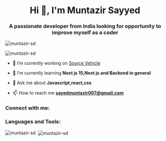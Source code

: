 <h1 align="center">Hi 👋, I'm Muntazir Sayyed</h1>
<h3 align="center">A passionate developer from India looking for opportunity to improve myself as a coder</h3>

<p align="left"> <img src="https://komarev.com/ghpvc/?username=muntazir-sd&label=Profile%20views&color=0e75b6&style=flat" alt="muntazir-sd" /> </p>

<p align="left"> <img src="https://github-profile-trophy-640fq3q72-muntazir-sds-projects.vercel.app/?username=muntazir-sd&theme=gruvbox&margin-w=5&column=9&no-frame=true" alt="muntazir-sd" /> </p>

- 🔭 I’m currently working on [Source Vehicle](https://www.sourcevehicle.com/)

- 🌱 I’m currently learning **Next js 15,Nest js and Backend in general**

- 💬 Ask me about **Javascript,react,css**

- 📫 How to reach me **sayedmuntazir007@gmail.com**

<h3 align="left">Connect with me:</h3>
<p align="left">
</p>

<h3 align="left">Languages and Tools:</h3>

<p><img align="left" src="https://github-readme-stats-seven-kappa-83.vercel.app/api/top-langs?username=muntazir-sd&show_icons=true&locale=en&layout=compact&count-private=true&langs_count=20" alt="muntazir-sd" /></p> 

<p>&nbsp;<img align="center" src="https://github-readme-stats-seven-kappa-83.vercel.app/api?username=muntazir-sd&show_icons=true&include_all_commits=true&theme=dracula&hide_border=true" alt="muntazir-sd" /></p>

